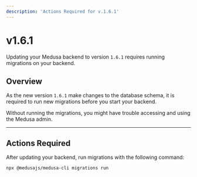 ```yaml
---
description: 'Actions Required for v.1.6.1'
---
```


# v1.6.1

Updating your Medusa backend to version `1.6.1` requires running migrations on your backend.

## Overview

As the new version `1.6.1` make changes to the database schema, it is required to run new migrations before you start your backend.

Without running the migrations, you might have trouble accessing and using the Medusa admin.

---

## Actions Required

After updating your backend, run migrations with the following command:

```bash
npx @medusajs/medusa-cli migrations run
```
